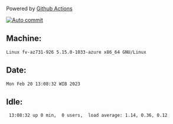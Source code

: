 Powered by [Github Actions](https://github.com/features/actions)

[![Auto commit](https://github.com/hiage/workstation/workflows/Auto%20commit/badge.svg)](https://github.com/hiage/workstation/actions?query=workflow%3A%22Auto+commit%22)

## Machine:
```
Linux fv-az731-926 5.15.0-1033-azure x86_64 GNU/Linux
```
## Date:
```
Mon Feb 20 13:08:32 WIB 2023
```
## Idle:
```
 13:08:32 up 0 min,  0 users,  load average: 1.14, 0.36, 0.12
```
